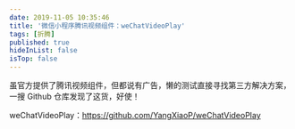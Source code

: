```yaml
---
date: 2019-11-05 10:35:46
title: '微信小程序腾讯视频组件：weChatVideoPlay'
tags: [折腾]
published: true
hideInList: false
isTop: false
---
```



虽官方提供了腾讯视频组件，但都说有广告，懒的测试直接寻找第三方解决方案，一搜 Github 仓库发现了这货，好使！

weChatVideoPlay：<https://github.com/YangXiaoP/weChatVideoPlay>

